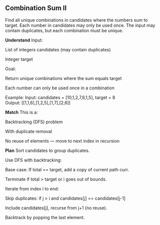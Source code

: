 ## Combination Sum II
Find all unique combinations in candidates where the numbers sum to target. Each number in candidates may only be used once. The input may contain duplicates, but each combination must be unique.

**Understand**
Input:

List of integers candidates (may contain duplicates)

Integer target

Goal:

Return unique combinations where the sum equals target

Each number can only be used once in a combination

Example:
Input: candidates = [10,1,2,7,6,1,5], target = 8  
Output: [[1,1,6],[1,2,5],[1,7],[2,6]]

**Match**
This is a:

Backtracking (DFS) problem

With duplicate removal

No reuse of elements — move to next index in recursion

**Plan**
Sort candidates to group duplicates.

Use DFS with backtracking:

Base case: If total == target, add a copy of current path curr.

Terminate if total > target or i goes out of bounds.

Iterate from index i to end:

Skip duplicates: if j > i and candidates[j] == candidates[j-1]

Include candidates[j], recurse from j+1 (no reuse).

Backtrack by popping the last element.


